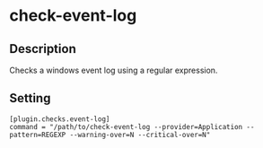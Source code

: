 # check-event-log

## Description

Checks a windows event log using a regular expression.

## Setting

```
[plugin.checks.event-log]
command = "/path/to/check-event-log --provider=Application --pattern=REGEXP --warning-over=N --critical-over=N"
```

